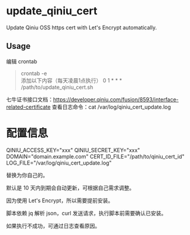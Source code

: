 # update_qiniu_cert
Update Qiniu OSS https cert with Let's Encrypt automatically.

## Usage

编辑 crontab                                 
> crontab -e                                
添加以下内容（每天凌晨1点执行）
> 0 1 * * * /path/to/update_qiniu_cert.sh

七牛证书接口文档：https://developer.qiniu.com/fusion/8593/interface-related-certificate
查看日志命令：cat /var/log/qiniu_cert_update.log


# 配置信息
QINIU_ACCESS_KEY="xxx"
QINIU_SECRET_KEY="xxx"
DOMAIN="domain.example.com"
CERT_ID_FILE="/path/to/qiniu_cert_id"
LOG_FILE="/var/log/qiniu_cert_update.log"

替换为你自己的。

默认是 10 天内到期会自动更新，可根据自己需求调整。

因为使用 Let's Encrypt，所以需要提前安装。

脚本依赖 jq 解析 json，curl 发送请求，执行脚本前需要确认已安装。

如果执行不成功，可通过日志查看原因。